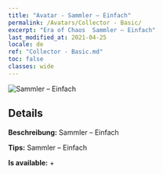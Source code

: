 ```yaml
---
title: "Avatar - Sammler – Einfach"
permalink: /Avatars/Collector - Basic/
excerpt: "Era of Chaos  Sammler – Einfach"
last_modified_at: 2021-04-25
locale: de
ref: "Collector - Basic.md"
toc: false
classes: wide
---
```

 ![Sammler – Einfach](/images/a/avatarFrame_71.png)

## Details

 **Beschreibung:** Sammler – Einfach 

 **Tips:** Sammler – Einfach 

 **Is available:**  + 

